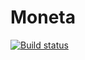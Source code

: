 # Moneta

[![Build status](https://build.appcenter.ms/v0.1/apps/74cd0001-10c9-4f9a-932b-1ecbd4adc2e3/branches/develop/badge)](https://appcenter.ms)
